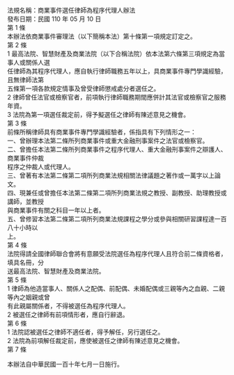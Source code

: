 法規名稱：商業事件選任律師為程序代理人辦法  
發布日期：民國 110 年 05 月 10 日  
第 1 條  
本辦法依商業事件審理法（以下簡稱本法）第十條第一項規定訂定之。  
第 2 條  
1 最高法院、智慧財產及商業法院（以下合稱法院）依本法第六條第三項規定為當事人或關係人選  
任律師為其程序代理人，應自執行律師職務五年以上，具商業事件專門學識經驗，且無律師法第  
五條第一項各款規定情事及曾受律師懲戒處分者選任之。  
2 律師曾任法官或檢察官者，前項執行律師職務期間應併計其法官或檢察官之服務年資。  
3 法院為第一項選任裁定前，得予擬選任之律師有陳述意見之機會。  
第 3 條  
前條所稱律師具有商業事件專門學識經驗者，係指具有下列情形之一：  
一、曾辦理本法第二條所列商業事件或重大金融刑事案件之法官或檢察官。  
二、曾擔任本法第二條所列商業事件之程序代理人、重大金融刑事案件之辯護人、商業事件仲裁  
程序之仲裁人或代理人。  
三、曾著有本法第二條第二項所列商業法規相關法律議題之著作或一萬字以上論文。  
四、現兼任或曾擔任本法第二條第二項所列商業法規之教授、副教授、助理教授或講師，並教授  
與商業事件有關之科目一年以上者。  
五、曾修習本法第二條第二項所列商業法規課程之學分或參與相關研習課程達一百八十小時以  
上。  
第 4 條  
法院得請全國律師聯合會將有意願受法院選任為程序代理人且符合前二條資格者，填具名冊，分  
送最高法院、智慧財產及商業法院。  
第 5 條  
1 律師為他造當事人、關係人之配偶、前配偶、未婚配偶或三親等內之血親、二親等內之姻親或曾  
有此親屬關係者，不得被選任為程序代理人。  
2 被選任之律師有前項情形者，應自行辭退。  
第 6 條  
1 法院認被選任之律師不適任者，得予解任，另行選任之。  
2 法院為前項解任裁定前，應使被選任之律師有陳述意見之機會。  
第 7 條  


本辦法自中華民國一百十年七月一日施行。  



